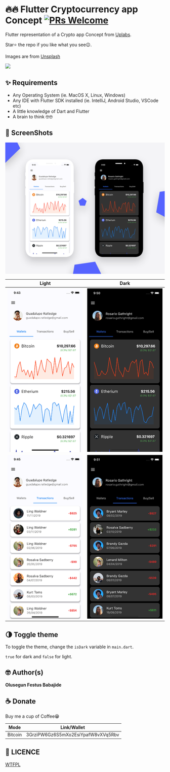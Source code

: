 # 🔥🔥 Flutter Cryptocurrency app Concept [![PRs Welcome](https://img.shields.io/badge/PRs-welcome-brightgreen.svg?style=flat-square)](http://makeapullrequest.com)

Flutter representation of a Crypto app Concept from [Uplabs](https://www.uplabs.com/posts/crypto-app-6a473389-202b-4cee-ad23-94cf46c172cd).

Star⭐ the repo if you like what you see😉.

Images are from [Unsplash](https://unsplash.com)


<a href="ss/app.apk"><img src="https://playerzon.com/asset/download.png" width="200"></img></a>

## ✨ Requirements
* Any Operating System (ie. MacOS X, Linux, Windows)
* Any IDE with Flutter SDK installed (ie. IntelliJ, Android Studio, VSCode etc)
* A little knowledge of Dart and Flutter
* A brain to think 🤓🤓


## 📸 ScreenShots

<img src="ss/1.png"/>

| Light| Dark|
|------|-------|
|<img src="ss/2.png" width="400">|<img src="ss/3.png" width="400">|
|<img src="ss/4.png" width="400">|<img src="ss/5.png" width="400">|


## 🌗 Toggle theme
To toggle the theme, change the `isDark` variable in `main.dart`.

`true` for dark and `false` for light.


## 🤓 Author(s)
**Olusegun Festus Babajide**


## ☕️  Donate

Buy me a cup of Coffee😁

| Mode | Link/Wallet|
| ------| ------------|
| Bitcoin | 3GrziPW6Gz6S5mXo2EsiYpafW8vXVq5Rbv|


## 🔖 LICENCE
[WTFPL](http://www.wtfpl.net/about/)
